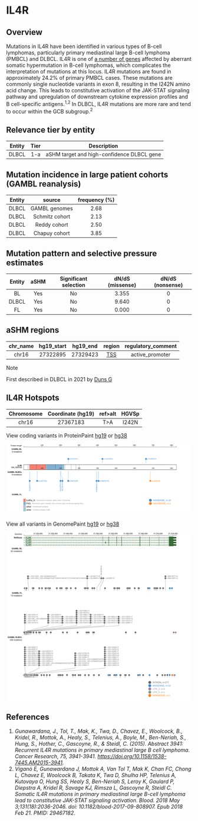 # IL4R
## Overview
Mutations in IL4R have been identified in various types of B-cell lymphomas, particularly primary mediastinal large B-cell lymphoma (PMBCL) and DLBCL. IL4R is one of [a number of genes](https://github.com/morinlab/LLMPP/wiki/ashm) affected by aberrant somatic hypermutation in B-cell lymphomas, which complicates the interpretation of mutations at this locus. IL4R mutations are found in approximately 24.2% of primary PMBCL cases. These mutations are commonly single nucleotide variants in exon 8, resulting in the I242N amino acid change. This leads to constitutive activation of the JAK-STAT signaling pathway and upregulation of downstream cytokine expression profiles and B cell-specific antigens.<sup>1,2</sup> In DLBCL, IL4R mutations are more rare and tend to occur within the GCB subgroup.<sup>2</sup> 

## Relevance tier by entity

|Entity|Tier|Description               |
|:------:|:----:|--------------------------|
|DLBCL |1-a | aSHM target and high-confidence DLBCL gene|

## Mutation incidence in large patient cohorts (GAMBL reanalysis)

|Entity|source        |frequency (%)|
|:------:|:--------------:|:-------------:|
|DLBCL |GAMBL genomes |2.68         |
|DLBCL |Schmitz cohort|2.13         |
|DLBCL |Reddy cohort  |2.50         |
|DLBCL |Chapuy cohort |3.85         |

## Mutation pattern and selective pressure estimates

|Entity|aSHM|Significant selection|dN/dS (missense)|dN/dS (nonsense)|
|:------:|:----:|:---------------------:|:----------------:|:----------------:|
|BL    |Yes |No                   |3.355           |0               |
|DLBCL |Yes |No                   |9.640           |0               |
|FL    |Yes |No                   |0.000           |0               |

## aSHM regions

|chr_name|hg19_start|hg19_end|region                                                                                    |regulatory_comment|
|:--------:|:----------:|:--------:|:------------------------------------------------------------------------------------------:|:------------------:|
|chr16   |27322895  |27329423|[TSS](https://genome.ucsc.edu/s/rdmorin/GAMBL%20hg19?position=chr16%3A27322895%2D27329423)|active_promoter   |

> [!NOTE]
> First described in DLBCL in 2021 by [Duns G](https://pubmed.ncbi.nlm.nih.gov/33684939)


 ## IL4R Hotspots

| Chromosome |Coordinate (hg19) | ref>alt | HGVSp | 
 | :---:| :---: | :--: | :---: |
| chr16 | 27367183 | T>A | I242N |

View coding variants in ProteinPaint [hg19](https://morinlab.github.io/LLMPP/GAMBL/IL4R_protein.html)  or [hg38](https://morinlab.github.io/LLMPP/GAMBL/IL4R_protein_hg38.html)

![image](images/proteinpaint/IL4R_NM_000418.svg)

View all variants in GenomePaint [hg19](https://morinlab.github.io/LLMPP/GAMBL/IL4R.html)  or [hg38](https://morinlab.github.io/LLMPP/GAMBL/IL4R_hg38.html)

![image](images/proteinpaint/IL4R.svg)

## References
1. *Gunawardana, J., Tol, T., Mak, K., Twa, D., Chavez, E., Woolcock, B., Kridel, R., Mottok, A., Healy, S., Telenius, A., Boyle, M., Ben-Neriah, S., Hung, S., Hother, C., Gascoyne, R., & Steidl, C. (2015). Abstract 3941: Recurrent IL4R mutations in primary mediastinal large B cell lymphoma. Cancer Research, 75, 3941-3941. https://doi.org/10.1158/1538-7445.AM2015-3941.* 
2. *Viganò E, Gunawardana J, Mottok A, Van Tol T, Mak K, Chan FC, Chong L, Chavez E, Woolcock B, Takata K, Twa D, Shulha HP, Telenius A, Kutovaya O, Hung SS, Healy S, Ben-Neriah S, Leroy K, Gaulard P, Diepstra A, Kridel R, Savage KJ, Rimsza L, Gascoyne R, Steidl C. Somatic IL4R mutations in primary mediastinal large B-cell lymphoma lead to constitutive JAK-STAT signaling activation. Blood. 2018 May 3;131(18):2036-2046. doi: 10.1182/blood-2017-09-808907. Epub 2018 Feb 21. PMID: 29467182.*
